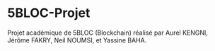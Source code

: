 # 5BLOC-Projet
Projet académique de 5BLOC (Blockchain) réalisé par Aurel KENGNI, Jérôme FAKRY, Neil NOUMSI, et Yassine BAHA.
